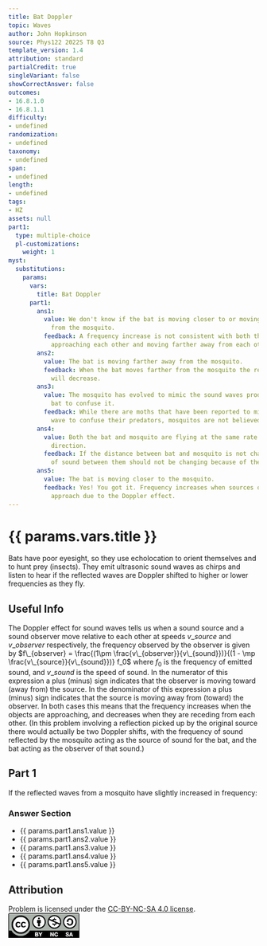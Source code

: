 ```yaml
---
title: Bat Doppler
topic: Waves
author: John Hopkinson
source: Phys122 2022S T8 Q3
template_version: 1.4
attribution: standard
partialCredit: true
singleVariant: false
showCorrectAnswer: false
outcomes:
- 16.8.1.0
- 16.8.1.1
difficulty:
- undefined
randomization:
- undefined
taxonomy:
- undefined
span:
- undefined
length:
- undefined
tags:
- HZ
assets: null
part1:
  type: multiple-choice
  pl-customizations:
    weight: 1
myst:
  substitutions:
    params:
      vars:
        title: Bat Doppler
      part1:
        ans1:
          value: We don't know if the bat is moving closer to or moving farther away
            from the mosquito.
          feedback: A frequency increase is not consistent with both the bat and mosquito
            approaching each other and moving farther away from each other.
        ans2:
          value: The bat is moving farther away from the mosquito.
          feedback: When the bat moves farther from the mosquito the reflected frequency
            will decrease.
        ans3:
          value: The mosquito has evolved to mimic the sound waves produced by the
            bat to confuse it.
          feedback: While there are moths that have been reported to mimic the sound
            wave to confuse their predators, mosquitos are not believed to.
        ans4:
          value: Both the bat and mosquito are flying at the same rate in the same
            direction.
          feedback: If the distance between bat and mosquito is not changing the frequency
            of sound between them should not be changing because of the Doppler effect.
        ans5:
          value: The bat is moving closer to the mosquito.
          feedback: Yes! You got it. Frequency increases when sources or receivers
            approach due to the Doppler effect.
---
```

# {{ params.vars.title }}
Bats have poor eyesight, so they use echolocation to orient themselves and to hunt prey (insects). They emit ultrasonic sound waves as chirps and listen to hear if the reflected waves are Doppler shifted to higher or lower frequencies as they fly.

## Useful Info

The Doppler effect for sound waves tells us when a sound source and a sound observer move relative to each other at speeds $v\_{source}$ and $v\_{observer}$ respectively, the frequency observed by the observer is given by $f\_{observer} = \frac{(1\pm \frac{v\_{observer}}{v\_{sound}})}{(1 - \mp \frac{v\_{source}}{v\_{sound}})} f_0$ where $f_0$ is the frequency of emitted sound, and $v\_{sound}$ is the speed of sound. In the numerator of this expression a plus (minus) sign indicates that the observer is moving toward (away from) the source. In the denominator of this expression a plus (minus) sign indicates that the source is moving away from (toward) the observer. In both cases this means that the frequency increases when the objects are approaching, and decreases when they are receding from each other. (In this problem involving a reflection picked up by the original source there would actually be two Doppler shifts, with the frequency of sound reflected by the mosquito acting as the source of sound for the bat, and the bat acting as the observer of that sound.)

## Part 1

If the reflected waves from a mosquito have slightly increased in frequency:

### Answer Section

- {{ params.part1.ans1.value }}
- {{ params.part1.ans2.value }}
- {{ params.part1.ans3.value }}
- {{ params.part1.ans4.value }}
- {{ params.part1.ans5.value }}

## Attribution

Problem is licensed under the [CC-BY-NC-SA 4.0 license](https://creativecommons.org/licenses/by-nc-sa/4.0/).<br> ![The Creative Commons 4.0 license requiring attribution-BY, non-commercial-NC, and share-alike-SA license.](https://raw.githubusercontent.com/firasm/bits/master/by-nc-sa.png)